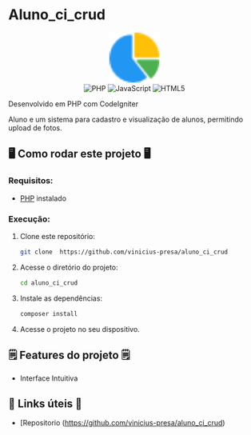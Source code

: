# Aluno_ci_crud

<div align="center">
<img src="https://github.com/vinicius-presa/app_super_gestao_laravel/blob/master/public/img/logo.png" width="100" />


<div data-badges>
    <img src="https://img.shields.io/badge/PHP-777BB4?style=for-the-badge&logo=php&logoColor=white" alt="PHP" />
    <img src="https://img.shields.io/badge/javascript-%23F7DF1E.svg?style=for-the-badge&logo=javascript&logoColor=black" alt="JavaScript" />
    <img src="https://img.shields.io/badge/HTML5-E34F26?style=for-the-badge&logo=html5&logoColor=white" alt="HTML5" />
    
</div>
</div>

Desenvolvido em PHP com CodeIgniter

Aluno e um sistema para cadastro e visualização de alunos, permitindo upload de fotos.
## 🖥️ Como rodar este projeto 🖥️

### Requisitos:

- [PHP](https://www.php.net/) instalado

### Execução:

1. Clone este repositório:

   ```sh
   git clone  https://github.com/vinicius-presa/aluno_ci_crud
   ```

2. Acesse o diretório do projeto:

   ```sh
   cd aluno_ci_crud
   ```

3. Instale as dependências:

   ```sh
   composer install
   ```
4. Acesse o projeto no seu dispositivo.

## 🗒️ Features do projeto 🗒️

- Interface Intuitiva

## 💎 Links úteis 💎

- [Repositorio (https://github.com/vinicius-presa/aluno_ci_crud)
 
